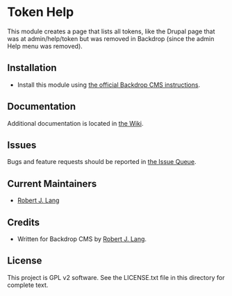 Token Help
==========

This module creates a page that lists all tokens, like the Drupal page that was at admin/help/token but was removed in Backdrop (since the admin Help menu was removed).

Installation
------------

- Install this module using [the official Backdrop CMS instructions](  https://backdropcms.org/guide/modules).

Documentation
-------------

Additional documentation is located in [the Wiki](https://github.com/backdrop-contrib/token_help/wiki/Documentation).

Issues
------

Bugs and feature requests should be reported in [the Issue Queue](https://github.com/backdrop-contrib/token_help/issues).

Current Maintainers
-------------------

- [Robert J. Lang](https://github.com/bugfolder)

Credits
-------

- Written for Backdrop CMS by [Robert J. Lang](https://github.com/bugfolder).

License
-------

This project is GPL v2 software.
See the LICENSE.txt file in this directory for complete text.

